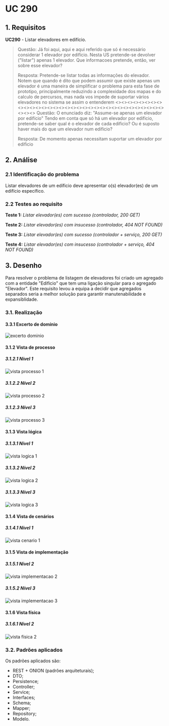 # UC 290

## 1. Requisitos

**UC290** - Listar elevadores em edifício.

> Questão: Já foi aqui, aqui e aqui referido que só é necessário considerar 1 elevador por edifício. Nesta US pretende-se devolver ("listar") apenas 1 elevador. Que informacoes pretende, então, ver sobre esse elevador?
>
> Resposta: Pretende-se listar todas as informações do elevador.
> Notem que quando é dito que podem assumir que existe apenas um elevador é uma maneira de simplificar o problema para esta fase de prototipo, principalmente reduzindo a complexidade dos mapas e do calculo de percursos, mas nada vos impede de suportar vários elevadores no sistema se assim o entenderem
> <><><><><><><><><><><><><><><><><><><><><><><><><><><><><><><><><><><><>
> Questão: O enunciado diz: "Assume-se apenas um elevador por edifício"
>Tendo em conta que só há um elevador por edificio, pretende-se saber qual é o elevador de cada edificio? Ou é suposto haver mais do que um elevador num edificio?
>
> Resposta: De momento apenas necessitam suportar um elevador por edificio

## 2. Análise

### 2.1 Identificação do problema

Listar elevadores de um edíficio deve apresentar o(s) elevador(es) de um edifício específico.

### 2.2 Testes ao requisito

**Teste 1:** *Listar elevador(es) com sucesso (controlador, 200 GET)*

**Teste 2:** *Listar elevador(es) com insucesso (controlador, 404 NOT FOUND)*

**Teste 3:** *Listar elevador(es) com sucesso (controlador + serviço, 200 GET)*

**Teste 4:** *Listar elevador(es) com insucesso (controlador + serviço, 404 NOT FOUND)*

## 3. Desenho

Para resolver o problema de listagem de elevadores foi criado um agregado com a entidade "Edificio" que tem uma ligação singular para o agregado "Elevador". Este requisito levou a equipa a decidir que agregados separados seria a melhor solução para garantir manutenabilidade e expansiblidade.

### 3.1. Realização

#### 3.3.1 Excerto de domínio

![excerto dominio](ed290.svg "ed290.svg")

#### 3.1.2 Vista de processo

##### 3.1.2.1 Nível 1

![vista processo 1](vp1.svg "Vista processo - nível 1")

##### 3.1.2.2 Nível 2

![vista processo 2](vp2.svg "Vista processo - nível 2")

##### 3.1.2.3 Nível 3

![vista processo 3](vp290.svg "Vista processo - nível 3")

#### 3.1.3 Vista lógica

##### 3.1.3.1 Nível 1

![vista logica 1](/docs/logical_view/level1/vl1.svg "Vista lógica - nível 1")

##### 3.1.3.2 Nível 2

![vista logica 2](/docs/logical_view/level2/vl2.svg "Vista lógica - nível 2")

##### 3.1.3.3 Nível 3

![vista logica 3](/docs/logical_view/level3/vl3.svg "Vista lógica - nível 3")

#### 3.1.4 Vista de cenários

##### 3.1.4.1 Nível 1

![vista cenario 1](/docs/scenario_view/level1/sv1.svg "Vista cenário - nível 1")

#### 3.1.5 Vista de implementação

##### 3.1.5.1 Nível 2

![vista implementacao 2](/docs/implementation_view/iv2.svg "Vista implementação - nível 2")

##### 3.1.5.2 Nível 3

![vista implementacao 3](/docs/implementation_view/iv3.svg "Vista implementação - nível 3")

#### 3.1.6 Vista física

##### 3.1.6.1 Nível 2

![vista física 2](/docs/physical_view/level2/vf2.svg "Vista física - nível 2")

### 3.2. Padrões aplicados

Os padrões aplicados são:

- REST + ONION (padrões arquiteturais);
- DTO;
- Persistence;
- Controller;
- Service;
- Interfaces;
- Schema;
- Mapper;
- Repository;
- Modelo.
